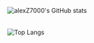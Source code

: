 ![alexZ7000's GitHub stats](https://github-readme-stats.vercel.app/api?username=alexZ7000&show_icons=true&theme=radical)
<br />
<br />
<br />
![Top Langs](https://github-readme-stats.vercel.app/api/top-langs/?username=alexZ7000&show_icons=true&theme=radical&size_weight=0.5&count_weight=0.5)



